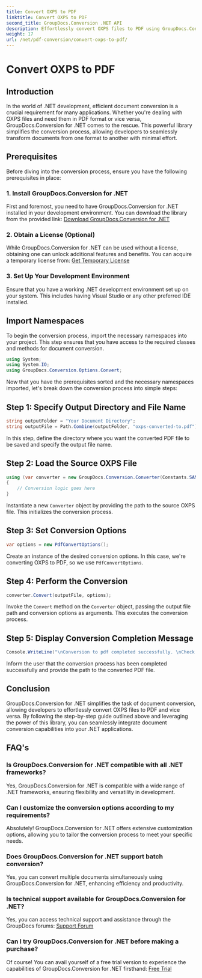 ```yaml
---
title: Convert OXPS to PDF
linktitle: Convert OXPS to PDF
second_title: GroupDocs.Conversion .NET API
description: Effortlessly convert OXPS files to PDF using GroupDocs.Conversion for .NET. Seamless integration, flexible customization, and top-notch support.
weight: 17
url: /net/pdf-conversion/convert-oxps-to-pdf/
---
```


# Convert OXPS to PDF

## Introduction
In the world of .NET development, efficient document conversion is a crucial requirement for many applications. Whether you're dealing with OXPS files and need them in PDF format or vice versa, GroupDocs.Conversion for .NET comes to the rescue. This powerful library simplifies the conversion process, allowing developers to seamlessly transform documents from one format to another with minimal effort.
## Prerequisites
Before diving into the conversion process, ensure you have the following prerequisites in place:
### 1. Install GroupDocs.Conversion for .NET
First and foremost, you need to have GroupDocs.Conversion for .NET installed in your development environment. You can download the library from the provided link: [Download GroupDocs.Conversion for .NET](https://releases.groupdocs.com/conversion/net/)
### 2. Obtain a License (Optional)
While GroupDocs.Conversion for .NET can be used without a license, obtaining one can unlock additional features and benefits. You can acquire a temporary license from: [Get Temporary License](https://purchase.groupdocs.com/temporary-license/)
### 3. Set Up Your Development Environment
Ensure that you have a working .NET development environment set up on your system. This includes having Visual Studio or any other preferred IDE installed.

## Import Namespaces
To begin the conversion process, import the necessary namespaces into your project. This step ensures that you have access to the required classes and methods for document conversion.

```csharp
using System;
using System.IO;
using GroupDocs.Conversion.Options.Convert;
```

Now that you have the prerequisites sorted and the necessary namespaces imported, let's break down the conversion process into simple steps:
## Step 1: Specify Output Directory and File Name
```csharp
string outputFolder = "Your Document Directory";
string outputFile = Path.Combine(outputFolder, "oxps-converted-to.pdf");
```
In this step, define the directory where you want the converted PDF file to be saved and specify the output file name.
## Step 2: Load the Source OXPS File
```csharp
using (var converter = new GroupDocs.Conversion.Converter(Constants.SAMPLE_OXPS))
{
    // Conversion logic goes here
}
```
Instantiate a new `Converter` object by providing the path to the source OXPS file. This initializes the conversion process.
## Step 3: Set Conversion Options
```csharp
var options = new PdfConvertOptions();
```
Create an instance of the desired conversion options. In this case, we're converting OXPS to PDF, so we use `PdfConvertOptions`.
## Step 4: Perform the Conversion
```csharp
converter.Convert(outputFile, options);
```
Invoke the `Convert` method on the `Converter` object, passing the output file path and conversion options as arguments. This executes the conversion process.
## Step 5: Display Conversion Completion Message
```csharp
Console.WriteLine("\nConversion to pdf completed successfully. \nCheck output in {0}", outputFolder);
```
Inform the user that the conversion process has been completed successfully and provide the path to the converted PDF file.

## Conclusion
GroupDocs.Conversion for .NET simplifies the task of document conversion, allowing developers to effortlessly convert OXPS files to PDF and vice versa. By following the step-by-step guide outlined above and leveraging the power of this library, you can seamlessly integrate document conversion capabilities into your .NET applications.
## FAQ's
### Is GroupDocs.Conversion for .NET compatible with all .NET frameworks?
Yes, GroupDocs.Conversion for .NET is compatible with a wide range of .NET frameworks, ensuring flexibility and versatility in development.
### Can I customize the conversion options according to my requirements?
Absolutely! GroupDocs.Conversion for .NET offers extensive customization options, allowing you to tailor the conversion process to meet your specific needs.
### Does GroupDocs.Conversion for .NET support batch conversion?
Yes, you can convert multiple documents simultaneously using GroupDocs.Conversion for .NET, enhancing efficiency and productivity.
### Is technical support available for GroupDocs.Conversion for .NET?
Yes, you can access technical support and assistance through the GroupDocs forums: [Support Forum](https://forum.groupdocs.com/c/conversion/11)
### Can I try GroupDocs.Conversion for .NET before making a purchase?
Of course! You can avail yourself of a free trial version to experience the capabilities of GroupDocs.Conversion for .NET firsthand: [Free Trial](https://releases.groupdocs.com/)
